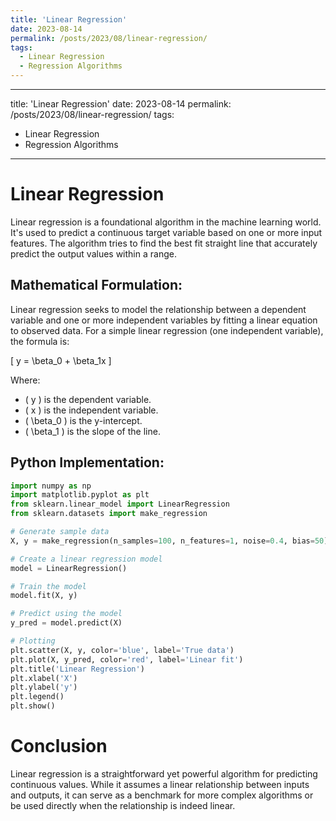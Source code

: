 ```yaml
---
title: 'Linear Regression'
date: 2023-08-14
permalink: /posts/2023/08/linear-regression/
tags:
  - Linear Regression
  - Regression Algorithms
---
```


---
title: 'Linear Regression'
date: 2023-08-14
permalink: /posts/2023/08/linear-regression/
tags:
  - Linear Regression
  - Regression Algorithms
---

# Linear Regression

Linear regression is a foundational algorithm in the machine learning world. It's used to predict a continuous target variable based on one or more input features. The algorithm tries to find the best fit straight line that accurately predict the output values within a range.

## Mathematical Formulation:

Linear regression seeks to model the relationship between a dependent variable and one or more independent variables by fitting a linear equation to observed data. For a simple linear regression (one independent variable), the formula is:

\[ y = \beta_0 + \beta_1x \]

Where:
- \( y \) is the dependent variable.
- \( x \) is the independent variable.
- \( \beta_0 \) is the y-intercept.
- \( \beta_1 \) is the slope of the line.

## Python Implementation:

```python
import numpy as np
import matplotlib.pyplot as plt
from sklearn.linear_model import LinearRegression
from sklearn.datasets import make_regression

# Generate sample data
X, y = make_regression(n_samples=100, n_features=1, noise=0.4, bias=50)

# Create a linear regression model
model = LinearRegression()

# Train the model
model.fit(X, y)

# Predict using the model
y_pred = model.predict(X)

# Plotting
plt.scatter(X, y, color='blue', label='True data')
plt.plot(X, y_pred, color='red', label='Linear fit')
plt.title('Linear Regression')
plt.xlabel('X')
plt.ylabel('y')
plt.legend()
plt.show()

```
# Conclusion 

Linear regression is a straightforward yet powerful algorithm for predicting continuous values. While it assumes a linear relationship between inputs and outputs, it can serve as a benchmark for more complex algorithms or be used directly when the relationship is indeed linear.